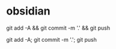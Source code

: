 # obsidian
 

git add -A && git commit -m '.' && git push


git add -A;  git commit -m '.';  git push
